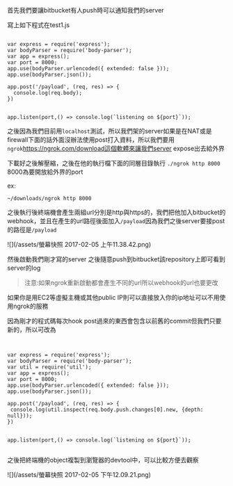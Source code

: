 首先我們要讓bitbucket有人push時可以通知我們的server


寫上如下程式在test1.js
```

var express = require('express');
var bodyParser = require('body-parser');
var app = express();
var port = 8000;
app.use(bodyParser.urlencoded({ extended: false }));
app.use(bodyParser.json());

app.post('/payload', (req, res) => {
  console.log(req.body);
})


app.listen(port,() => console.log(`listening on ${port}`));
```

之後因為我們目前用`localhost`測試，所以我們架的server如果是在NAT或是firewall下面的話外面沒辦法使用post打入資料，所以我們要用`ngrok`https://ngrok.com/download這個軟體來讓我們server expose出去給外界

下載好之後解壓縮，之後在他的執行檔下面的同層目錄執行 `./ngrok http 8000` 8000為要開放給外界的port

ex:
```
~/downloads/ngrok http 8000
```

之後執行後終端機會產生兩組url分別是http與https的，我們把他加入bitbucket的webhook，並且在產生的url路徑後面加入`/payload`因為我們之後server要接post的路徑是`/payload`

![](/assets/螢幕快照 2017-02-05 上午11.38.42.png)

然後啟動我們剛才寫的server 之後隨意push到bitbucket該repository上即可看到server的log

>注意:如果ngrok重新啟動都會產生不同的url所以webhook的url也要更改

如果你是用EC2等虛擬主機或其他public IP則可以直接放入你的ip地址可以不用使用ngrok的服務



因為剛才的程式碼每次hook post過來的東西會包含以前舊的commit但我們只要新的，所以可改為

```


var express = require('express');
var bodyParser = require('body-parser');
var util = require('util');
var app = express();
var port = 8000;
app.use(bodyParser.urlencoded({ extended: false }));
app.use(bodyParser.json());

app.post('/payload', (req, res) => {
 console.log(util.inspect(req.body.push.changes[0].new, {depth: null}));
})


app.listen(port,() => console.log(`listening on ${port}`));


```

之後把終端機的object複製到瀏覽器的devtool中，可以比較方便去觀察

![](/assets/螢幕快照 2017-02-05 下午12.09.21.png)